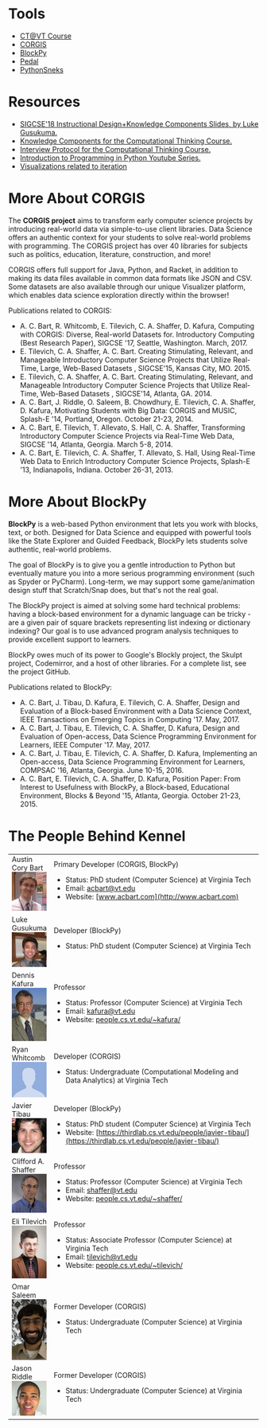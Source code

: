 # Tools

* [CT@VT Course](ct/course_materials.md)
* [CORGIS](https://corgis-edu.github.io/corgis/)
* [BlockPy](https://www.blockpy.com)
* [Pedal](https://pedal-edu.github.io/pedal/html/index.html)
* [PythonSneks](https://acbart.github.io/python-sneks/)

# Resources

* [SIGCSE'18 Instructional Design+Knowledge Components Slides, by Luke Gusukuma.](sigcse18-luke-idkc.pptx)
* [Knowledge Components for the Computational Thinking Course.](ct-kcs.md)
* [Interview Protocol for the Computational Thinking Course.](ct-protocol.md)
* [Introduction to Programming in Python Youtube Series.](https://www.youtube.com/watch?v=bq1d_4En9DA&list=PLt2myKVmKfPZ4JYzWgA3KifoKCg8piszg)
* [Visualizations related to iteration](iterviz/ct-iteration-visualizations.html)

# More About CORGIS

The **CORGIS project** aims to transform early computer science projects by introducing real-world data via simple-to-use client libraries. Data Science offers an authentic context for your students to solve real-world problems with programming. The CORGIS project has over 40 libraries for subjects such as politics, education, literature, construction, and more!

CORGIS offers full support for Java, Python, and Racket, in addition to making its data files available in common data formats like JSON and CSV. Some datasets are also available through our unique Visualizer platform, which enables data science exploration directly within the browser!

Publications related to CORGIS:

*   A. C. Bart, R. Whitcomb, E. Tilevich, C. A. Shaffer, D. Kafura, Computing with CORGIS: Diverse, Real-world Datasets for. Introductory Computing (Best Research Paper), SIGCSE '17, Seattle, Washington. March, 2017.
*   E. Tilevich, C. A. Shaffer, A. C. Bart. Creating Stimulating, Relevant, and Manageable Introductory Computer Science Projects that Utilize Real-Time, Large, Web-Based Datasets , SIGCSE'15, Kansas City, MO. 2015.
*   E. Tilevich, C. A. Shaffer, A. C. Bart. Creating Stimulating, Relevant, and Manageable Introductory Computer Science Projects that Utilize Real-Time, Web-Based Datasets , SIGCSE'14, Atlanta, GA. 2014.
*   A. C. Bart, J. Riddle, O. Saleem, B. Chowdhury, E. Tilevich, C. A. Shaffer, D. Kafura, Motivating Students with Big Data: CORGIS and MUSIC, Splash-E '14, Portland, Oregon. October 21-23, 2014.
*   A. C. Bart, E. Tilevich, T. Allevato, S. Hall, C. A. Shaffer, Transforming Introductory Computer Science Projects via Real-Time Web Data, SIGCSE '14, Atlanta, Georgia. March 5-8, 2014.
*   A. C. Bart, E. Tilevich, C. A. Shaffer, T. Allevato, S. Hall, Using Real-Time Web Data to Enrich Introductory Computer Science Projects, Splash-E '13, Indianapolis, Indiana. October 26-31, 2013.

# More About BlockPy

**BlockPy** is a web-based Python environment that lets you work with blocks, text, or both. Designed for Data Science and equipped with powerful tools like the State Explorer and Guided Feedback, BlockPy lets students solve authentic, real-world problems.

The goal of BlockPy is to give you a gentle introduction to Python but eventually mature you into a more serious programming environment (such as Spyder or PyCharm). Long-term, we may support some game/animation design stuff that Scratch/Snap does, but that's not the real goal.

The BlockPy project is aimed at solving some hard technical problems: having a block-based environment for a dynamic language can be tricky - are a given pair of square brackets representing list indexing or dictionary indexing? Our goal is to use advanced program analysis techniques to provide excellent support to learners.

BlockPy owes much of its power to Google's Blockly project, the Skulpt project, Codemirror, and a host of other libraries. For a complete list, see the project GitHub.

Publications related to BlockPy:

*   A. C. Bart, J. Tibau, D. Kafura, E. Tilevich, C. A. Shaffer, Design and Evaluation of a Block-based Environment with a Data Science Context, IEEE Transactions on Emerging Topics in Computing '17\. May, 2017.
*   A. C. Bart, J. Tibau, E. Tilevich, C. A. Shaffer, D. Kafura, Design and Evaluation of Open-access, Data Science Programming Environment for Learners, IEEE Computer '17\. May, 2017.
*   A. C. Bart, J. Tibau, E. Tilevich, C. A. Shaffer, D. Kafura, Implementing an Open-access, Data Science Programming Environment for Learners, COMPSAC '16, Atlanta, Georgia. June 10-15, 2016.
*   A. C. Bart, E. Tilevich, C. A. Shaffer, D. Kafura, Position Paper: From Interest to Usefulness with BlockPy, a Block-based, Educational Environment, Blocks & Beyond '15, Atlanta, Georgia. October 21-23, 2015.

# The People Behind Kennel

<table class="table table-condensed table-bordered table-striped">

<tbody>

<tr>

<td style="width:15%">Austin Cory Bart<br><img src="/people/cory.jpg"></td>

<td>Primary Developer (CORGIS, BlockPy)  

*   Status: PhD student (Computer Science) at Virginia Tech
*   Email: [acbart@vt.edu](mailto:acbart@vt.edu)
*   Website: [www.acbart.com](http://www.acbart.com)

</td>

</tr>

<tr>

<td style="width:15%">Luke Gusukuma<br><img src="/people/luke.jpg"></td>

<td>Developer (BlockPy)  

*   Status: PhD student (Computer Science) at Virginia Tech

</td>

</tr>

<tr>

<td style="width:15%">Dennis Kafura<br><img src="/people/kafura.jpg"></td>

<td>Professor  

*   Status: Professor (Computer Science) at Virginia Tech
*   Email: [kafura@vt.edu](mailto:kafura@vt.edu)
*   Website: [people.cs.vt.edu/~kafura/](http://people.cs.vt.edu/~kafura/)

</td>

</tr>

<tr>

<td style="width:15%">Ryan Whitcomb<br><img src="/people/whitcomb.jpg"></td>

<td>Developer (CORGIS)  

*   Status: Undergraduate (Computational Modeling and Data Analytics) at Virginia Tech

</td>

</tr>

<tr>

<td style="width:15%">Javier Tibau<br><img src="/people/tibau.jpg"></td>

<td>Developer (BlockPy)  

*   Status: PhD student (Computer Science) at Virginia Tech
*   Website: [https://thirdlab.cs.vt.edu/people/javier-tibau/](https://thirdlab.cs.vt.edu/people/javier-tibau/)

</td>

</tr>

<tr>

<td style="width:15%">Clifford A. Shaffer<br><img src="/people/shaffer.jpg"></td>

<td>Professor  

*   Status: Professor (Computer Science) at Virginia Tech
*   Email: [shaffer@vt.edu](mailto:shaffer@vt.edu)
*   Website: [people.cs.vt.edu/~shaffer/](http://people.cs.vt.edu/~shaffer/)

</td>

</tr>

<tr>

<td style="width:15%">Eli Tilevich<br><img src="/people/tilevich.jpg"></td>

<td>Professor  

*   Status: Associate Professor (Computer Science) at Virginia Tech
*   Email: [tilevich@vt.edu](mailto:tilevich@vt.edu)
*   Website: [people.cs.vt.edu/~tilevich/](http://people.cs.vt.edu/~tilevich/)

</td>

</tr>

<tr>

<td style="width:15%">Omar Saleem<br><img src="/people/omar.jpg"></td>

<td>Former Developer (CORGIS)  

*   Status: Undergraduate (Computer Science) at Virginia Tech

</td>

</tr>

<tr>

<td style="width:15%">Jason Riddle<br><img src="/people/jason.jpg"></td>

<td>Former Developer (CORGIS)  

*   Status: Undergraduate (Computer Science) at Virginia Tech

</td>

</tr>

</tbody>

</table>

</div>
